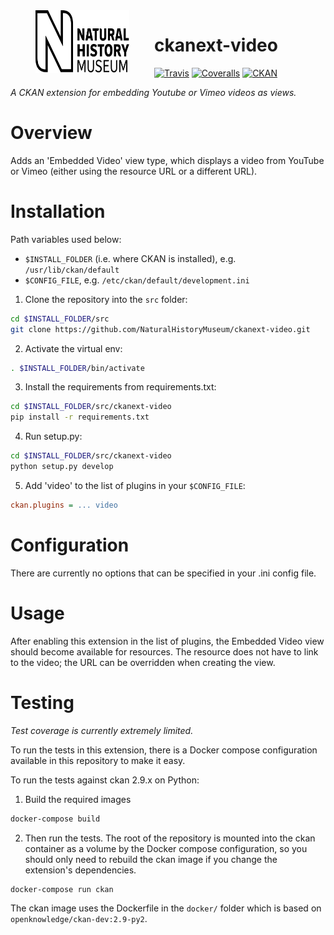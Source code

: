 <img src=".github/nhm-logo.svg" align="left" width="150px" height="100px" hspace="40"/>

# ckanext-video

[![Travis](https://img.shields.io/travis/NaturalHistoryMuseum/ckanext-video/master.svg?style=flat-square)](https://travis-ci.org/NaturalHistoryMuseum/ckanext-video)
[![Coveralls](https://img.shields.io/coveralls/github/NaturalHistoryMuseum/ckanext-video/master.svg?style=flat-square)](https://coveralls.io/github/NaturalHistoryMuseum/ckanext-video)
[![CKAN](https://img.shields.io/badge/ckan-2.9.1-orange.svg?style=flat-square)](https://github.com/ckan/ckan)

_A CKAN extension for embedding Youtube or Vimeo videos as views._


# Overview

Adds an 'Embedded Video' view type, which displays a video from YouTube or Vimeo (either using the resource URL or a different URL).


# Installation

Path variables used below:
- `$INSTALL_FOLDER` (i.e. where CKAN is installed), e.g. `/usr/lib/ckan/default`
- `$CONFIG_FILE`, e.g. `/etc/ckan/default/development.ini`

1. Clone the repository into the `src` folder:

  ```bash
  cd $INSTALL_FOLDER/src
  git clone https://github.com/NaturalHistoryMuseum/ckanext-video.git
  ```

2. Activate the virtual env:

  ```bash
  . $INSTALL_FOLDER/bin/activate
  ```

3. Install the requirements from requirements.txt:

  ```bash
  cd $INSTALL_FOLDER/src/ckanext-video
  pip install -r requirements.txt
  ```

4. Run setup.py:

  ```bash
  cd $INSTALL_FOLDER/src/ckanext-video
  python setup.py develop
  ```

5. Add 'video' to the list of plugins in your `$CONFIG_FILE`:

  ```ini
  ckan.plugins = ... video
  ```

# Configuration

There are currently no options that can be specified in your .ini config file.


# Usage

After enabling this extension in the list of plugins, the Embedded Video view should become available for resources. The resource does not have to link to the video; the URL can be overridden when creating the view.


# Testing
_Test coverage is currently extremely limited._

To run the tests in this extension, there is a Docker compose configuration available in this
repository to make it easy.

To run the tests against ckan 2.9.x on Python:

1. Build the required images
```bash
docker-compose build
```

2. Then run the tests.
   The root of the repository is mounted into the ckan container as a volume by the Docker compose
   configuration, so you should only need to rebuild the ckan image if you change the extension's
   dependencies.
```bash
docker-compose run ckan
```

The ckan image uses the Dockerfile in the `docker/` folder which is based on `openknowledge/ckan-dev:2.9-py2`.
